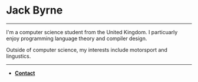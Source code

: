 # Jack Byrne

----

I'm a computer science student from the United Kingdom. I particuarly enjoy programming language theory and compiler design.

Outside of computer science, my interests include motorsport and lingustics.

----

* **[Contact](contact.html)**
